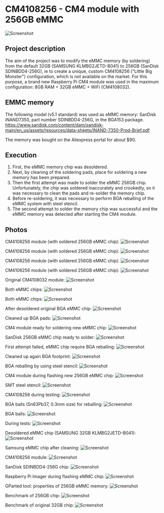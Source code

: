 # CM4108256 - CM4 module with 256GB eMMC

![Screenshot](photos/03.png)

## Project description

The aim of the project was to modify the eMMC memory (by soldering) from the default 32GB (SAMSUNG KLMBG2JETD-B041) to 256GB (SanDisk SDINBDD4-256G), ie to create a unique, custom CM4108256 ("Little Big Monster") configuration, which is not available on the market.
For this purpose, a brand new Raspberry Pi CM4 module was used in the maximum configuration: 8GB RAM + 32GB eMMC + WiFi (CM4108032).

## EMMC memory
The following model (v5.1 standard) was used as eMMC memory: SanDisk iNAND7350, part number SDINBDD4-256G, in the BGA153 package.
https://www.sandisk.com/content/dam/sandisk-main/en_us/assets/resources/data-sheets/iNAND-7350-Prod-Brief.pdf

The memory was bought on the Aliexpress portal for about $90.

## Execution
1. First, the eMMC memory chip was desoldered.
2. Next, by cleaning of the soldering pads, place for soldering a new memory has been prepared.
2. Then the first attempt was made to solder the eMMC 256GB chip. Unfortunately, the chip was soldered inaccurately and crookedly, so it was necessary to clean the pads and re-solder the memory chip.
3. Before re-soldering, it was necessary to perform BGA reballing of the eMMC system with steel stencil.
4. The second attempt to solder the memory chip was successful and the eMMC memory was detected after starting the CM4 module.

## Photos

CM4108256 module (with soldered 256GB eMMC chip):
![Screenshot](photos/01.png)

CM4108256 module (with soldered 256GB eMMC chip):
![Screenshot](photos/02.png)

CM4108256 module (with soldered 256GB eMMC chip):
![Screenshot](photos/03.png)

CM4108256 module (with soldered 256GB eMMC chip):
![Screenshot](photos/04.png)

Original CM4108032 module:
![Screenshot](photos/05.png)

Both eMMC chips:
![Screenshot](photos/06.png)

Both eMMC chips:
![Screenshot](photos/07.png)

After desoldered original BGA eMMC chip:
![Screenshot](photos/08.png)

Cleaned up BGA pads:
![Screenshot](photos/09.png)

CM4 module ready for soldering new eMMC chip:
![Screenshot](photos/10.png)

SanDisk 256GB eMMC chip ready to solder:
![Screenshot](photos/11.png)

First attempt failed, eMMC chip require BGA reballing:
![Screenshot](photos/12.png)

Cleaned up again BGA footprint:
![Screenshot](photos/13.png)

BGA reballing by using steel stencil:
![Screenshot](photos/14.png)

CM4 module during flashing new 256GB eMMC chip:
![Screenshot](photos/15.png)

SMT steel stencil:
![Screenshot](photos/16.png)

CM4108256 during testing:
![Screenshot](photos/17.png)

BGA balls (Sn63Pb37, 0.3mm size) for reballing:
![Screenshot](photos/18.png)

BGA balls:
![Screenshot](photos/19.png)

During tests:
![Screenshot](photos/20.png)

Desoldered eMMC chip (SAMSUNG 32GB KLMBG2JETD-B041):
![Screenshot](photos/21.png)

Samsung eMMC chip after cleaning:
![Screenshot](photos/22.png)

CM4108256 module:
![Screenshot](photos/23.png)

SanDisk SDINBDD4-256G chip:
![Screenshot](photos/24.png)

Raspberry Pi Imager during flashing eMMC chip:
![Screenshot](photos/25.png)

GParted tool: properties of 256GB eMMC memory: 
![Screenshot](photos/26.png)

Benchmark of 256GB chip:
![Screenshot](photos/27.png)

Benchmark of original 32GB chip:
![Screenshot](photos/28.png)
